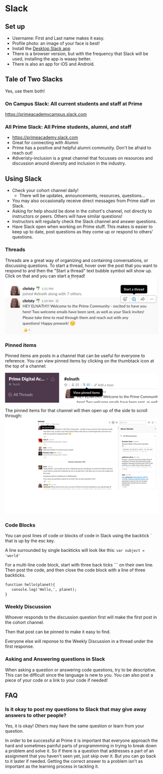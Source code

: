 # Slack

## Set up
- Username: First and Last name makes it easy. 
- Profile photo: an image of your face is best!
- Install the [Desktop Slack app](https://itunes.apple.com/app/slack/id803453959)
 - There is a browser version, but with the frequency that Slack will be used, installing the app is waaay better.
- There is also an app for iOS and Android.

## Tale of Two Slacks
Yes, use them both!
### On Campus Slack: All current students and staff at Prime
https://primeacademycampus.slack.com

### All Prime Slack: All Prime students, alumni, and staff
- https://primeacademy.slack.com
- Great for connecting with Alumni
- Prime has a positive and helpful alumni community. Don't be afraid to reach out!
- \#diveristy-inclusion is a great channel that focusses on resources and discussion around diversity and inclusion in the industry.

## Using Slack

- Check your cohort channel daily!
  - There will be updates, announcements, resources, questions...
- You may also occasionally receive direct messages from Prime staff on Slack. 
- Asking for help should be done in the cohort's channel, not directly to instructors or peers. Others will have similar questions!
- Instructors will regularly check the Slack channel and answer questions.
- Have Slack open when working on Prime stuff. This makes is easier to keep up to date, post questions as they come up or respond to others' questions.

### Threads
Threads are a great way of organizing and containing conversations, or discussing questions. To start a thread, hover over the post that you want to respond to and then the "Start a thread" text bubble symbol will show up. Click on that and you can start a thread!
![alt text](start-thread.png "Logo Title Text 1")
### Pinned items
Pinned items are posts in a channel that can be useful for everyone to reference. You can view pinned items by clicking on the thumbtack icon at the top of a channel:

![hover over thumbtack icon](view-pinned.png "How to view pinned items")

The pinned items for that channel will then open up of the side to scroll through:
![showing pinned items on right side of screen](pinned-items.png "Pinned items view")

### Code Blocks

You can post lines of code or blocks of code in Slack using the backtick \` that is up by the esc key.

A line surrounded by single backticks will look like this: `var subject = 'world'`

For a multi-line code block, start with three back ticks \``` on their own line. Then post the code, and then close the code block with a line of three backticks. 

```
function hello(planet){
   console.log('Hello,', planet);
}
```

### Weekly Discussion
Whoever responds to the discussion question first will make the first post in the cohort channel.

Then that post can be pinned to make it easy to find.

Everyone else will reponse to the Weekly Discussion in a thread under the first response. 

### Asking and Answering questions in Slack
When asking a question or answering code questions, try to be descriptive. This can be difficult since the language is new to you.
You can also post a piece of your code or a link to your code if needed!

## FAQ

### Is it okay to post my questions to Slack that may give away answers to other people?
Yes, it is okay! Others may have the same question or learn from your question.

In order to be successful at Prime it is important that everyone approach the hard and sometimes painful parts of programmming in trying to break down a problem and solve it. So if there is a question that addresses a part of an assignment that you haven't seen yet, just skip over it. But you can go back to it laster if needed. Getting the correct answer to a problem isn't as important as the learning process in tackling it.
